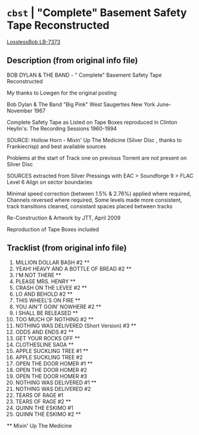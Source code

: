 # `cbst` | "Complete" Basement Safety Tape Reconstructed

[LosslessBob LB-7373](http://www.losslessbob.wonderingwhattochoose.com/detail/LB-07373.html)

## Description (from original info file)
BOB DYLAN & THE BAND - " Complete" Basement Safety Tape Reconstructed

My thanks to Lowgen for the original posting

Bob Dylan & The Band
"Big Pink"
West Saugerties
New York
June-November 1967

Complete Safety Tape as Listed on Tape Boxes reproduced in Clinton Heylin's: The Recording
Sessions 1960-1994

SOURCE: Hollow Horn - Mixin' Up The Medicine (Silver Disc , thanks to Frankiecrisp) and
best available sources

Problems at the start of Track one on previous Torrent are not present on Silver Disc

SOURCES extracted from Silver Pressings with EAC > Soundforge 9 > FLAC Level 6 Align on sector boundaries

Minimal speed correction (between 1.5% & 2.76%) applied where required, Channels reversed where required, Some levels made more consistent, track transitions cleaned, consistant spaces placed between tracks

Re-Construction & Artwork by JTT, April 2009

Reproduction of Tape Boxes included

## Tracklist (from original info file)

01. MILLION DOLLAR BASH #2 **
02. YEAH! HEAVY AND A BOTTLE OF BREAD #2 **
03. I'M NOT THERE **
04. PLEASE MRS. HENRY **
05. CRASH ON THE LEVEE #2 **
06. LO AND BEHOLD #2 **
07. THIS WHEEL'S ON FIRE **
08. YOU AIN'T GOIN' NOWHERE #2 **
09. I SHALL BE RELEASED **
10. TOO MUCH OF NOTHING #2 **
11. NOTHING WAS DELIVERED (Short Version) #3 **
12. ODDS AND ENDS #2 **
13. GET YOUR ROCKS OFF **
14. CLOTHESLINE SAGA **
15. APPLE SUCKLING TREE #1 **
16. APPLE SUCKLING TREE #2
17. OPEN THE DOOR HOMER #1 **
18. OPEN THE DOOR HOMER #2
19. OPEN THE DOOR HOMER #3
20. NOTHING WAS DELIVERED #1 **
21. NOTHING WAS DELIVERED #2
22. TEARS OF RAGE #1
23. TEARS OF RAGE #2 **
24. QUINN THE ESKIMO #1
25. QUINN THE ESKIMO #2 **

** Mixin' Up The Medicine
